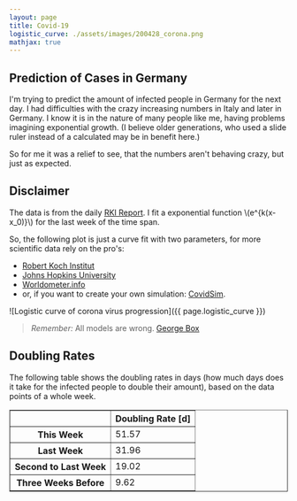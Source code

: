 ```yaml
---
layout: page
title: Covid-19
logistic_curve: ./assets/images/200428_corona.png
mathjax: true
---
```


## Prediction of Cases in Germany

I'm trying to predict the amount of infected people in Germany for the next day. I had
difficulties with the crazy increasing numbers in Italy and later in Germany. I know it is
in the nature of many people like me, having problems imagining exponential growth. (I
believe older generations, who used a slide ruler instead of a calculated may be in benefit
here.)

So for me it was a relief to see, that the numbers aren't behaving crazy, but just as
expected.

## Disclaimer

The data is from the daily [RKI
Report](https://www.rki.de/DE/Content/InfAZ/N/Neuartiges_Coronavirus/Fallzahlen.html). I
fit a exponential function \\(e^{k(x-x_0)}\\) for the last week of the time span.

So, the following plot is just a curve fit with two parameters, for more scientific data
rely on the pro's:

* [Robert Koch Institut](https://www.rki.de/DE/Content/InfAZ/N/Neuartiges_Coronavirus/nCoV.html)
* [Johns Hopkins University](https://gisanddata.maps.arcgis.com/apps/opsdashboard/index.html#/bda7594740fd40299423467b48e9ecf6)
* [Worldometer.info](https://www.worldometers.info/coronavirus/country/germany/)
* or, if you want to create your own simulation: [CovidSim](http://covidsim.eu).

![Logistic curve of corona virus progression]({{ page.logistic_curve }})

> *Remember:* All models are wrong. [George Box](https://en.wikipedia.org/wiki/All_models_are_wrong)

## Doubling Rates

The following table shows the doubling rates in days (how much days does it take for the infected people to double their amount),
based on the data points of a whole week. 

<table border="1" class="dataframe">
  <thead>
    <tr style="text-align: right;">
      <th></th>
      <th>Doubling Rate [d]</th>
    </tr>
  </thead>
  <tbody>
    <tr>
      <th>This Week</th>
      <td>51.57</td>
    </tr>
    <tr>
      <th>Last Week</th>
      <td>31.96</td>
    </tr>
    <tr>
      <th>Second to Last Week</th>
      <td>19.02</td>
    </tr>
    <tr>
      <th>Three Weeks Before</th>
      <td>9.62</td>
    </tr>
  </tbody>
</table>
